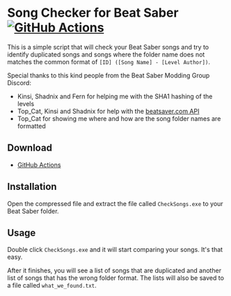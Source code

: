 # Song Checker for Beat Saber<br>[![GitHub Actions][actions-img]][actions-url]

This is a simple script that will check your Beat Saber songs and try to identify duplicated songs and songs where the folder name does not matches the common format of `[ID] ([Song Name] - [Level Author])`.

Special thanks to this kind people from the Beat Saber Modding Group Discord:

* Kinsi, Shadnix and Fern for helping me with the SHA1 hashing of the levels
* Top_Cat, Kinsi and Shadnix for help with the [beatsaver.com API](https://api.beatsaver.com/docs)
* Top_Cat for showing me where and how are the song folder names are formatted

## Download

* [GitHub Actions](https://nightly.link/justalemon/CheckSongs/workflows/main/master/CheckSongs.zip)

## Installation

Open the compressed file and extract the file called `CheckSongs.exe` to your Beat Saber folder.

## Usage

Double click `CheckSongs.exe` and it will start comparing your songs. It's that easy.

After it finishes, you will see a list of songs that are duplicated and another list of songs that has the wrong folder format. The lists will also be saved to a file called `what_we_found.txt`. 

[actions-img]: https://img.shields.io/github/workflow/status/justalemon/CheckSongs/Compile%20Script?label=github%20actions
[actions-url]: https://github.com/justalemon/CheckSongs/actions
